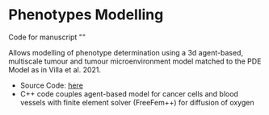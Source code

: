 # Phenotypes Modelling

Code for manuscript ""

Allows modelling of phenotype determination using a 3d agent-based, multiscale tumour and tumour microenvironment model matched to the PDE Model as in Villa et al. 2021.

* Source Code: [here](https://github.com/CicelyKrystyna/ABM_PDE_Phenotypes/tree/main/src)
* C++ code couples agent-based model for cancer cells and blood vessels with finite element solver (FreeFem++) for diffusion of oxygen
